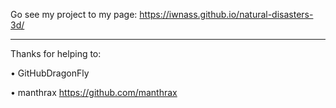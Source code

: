 Go see my project to my page: https://iwnass.github.io/natural-disasters-3d/

--------------------------------------------

Thanks for helping to:

• GitHubDragonFly

• manthrax https://github.com/manthrax
